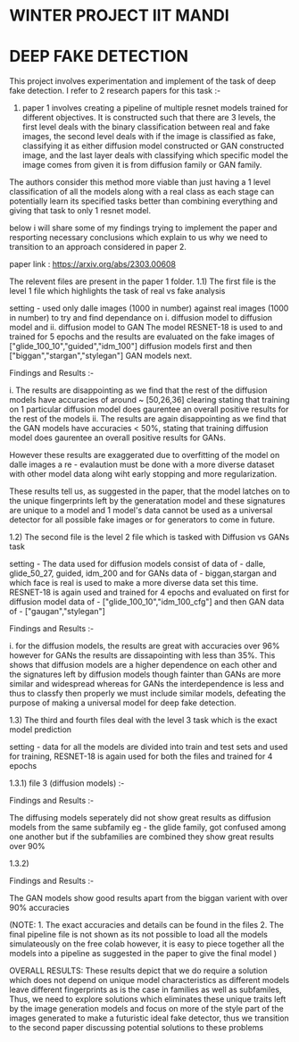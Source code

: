 # WINTER PROJECT IIT MANDI
# DEEP FAKE DETECTION

This project involves experimentation and implement of the task of deep fake detection. I refer to 2 research papers for this task :- 
1) paper 1 involves creating a pipeline of multiple resnet models trained for different objectives. It is constructed such that there are 3 levels, the first level deals with the binary classification between real and fake images, the second level deals with if the image is classified as fake, classifying it as either diffusion model constructed or GAN constructed image, and the last layer deals with classifying which specific model the image comes from given it is from diffusion family or GAN family.

The authors consider this method more viable than just having a 1 level classification of all the models along with a real class as each stage can potentially learn its specified tasks better than combining everything and giving that task to only 1 resnet model.

below i will share some of my findings trying to implement the paper and resporting necessary conclusions which explain to us why we need to transition to an approach considered in paper 2.

paper link : https://arxiv.org/abs/2303.00608

The relevent files are present in the paper 1 folder.
1.1) The first file is the level 1 file which highlights the task of real vs fake analysis

setting - used only dalle images (1000 in number) against real images (1000 in number) to try and find dependance on i. diffusion model to diffusion model and ii. diffusion model to GAN
The model RESNET-18 is used to and trained for 5 epochs and the results are evaluated on the fake images of ["glide_100_10","guided","idm_100"] diffusion models first and then ["biggan","stargan","stylegan"] GAN models next.

Findings and Results :- 

i. The results are disappointing as we find that the rest of the diffusion models have accuracies of around ~ [50,26,36] clearing stating that training on 1 particular diffusion model does gaurentee an overall positive results for the rest of the models
ii. The results are again disappointing as we find that the GAN models have accuracies < 50%, stating that training diffusion model does gaurentee an overall positive results for GANs. 

However these results are exaggerated due to overfitting of the model on dalle images a re - evalaution must be done with a more diverse dataset with other model data along wiht early stopping and more regularization.

These results tell us, as suggested in the paper, that the model latches on to the unique fingerprints left by the generatation model and these signatures are unique to a model and 1 model's data cannot be used as a universal detector for all possible fake images or for generators to come in future.

1.2) The second file is the level 2 file which is tasked with Diffusion vs GANs task

setting - The data used for diffusion models consist of data of - dalle, glide_50_27, guided, idm_200 and for GANs data of - biggan,stargan and which face is real is used to make a more diverse data set this time.
RESNET-18 is again used and trained for 4 epochs and evaluated on first for diffusion model data of - ["glide_100_10","idm_100_cfg"] and then GAN data of - ["gaugan","stylegan"]

Findings and Results :- 

i. for the diffusion models, the results are great with accuracies over 96% however for GANs the results are dissapointing with less than 35%. This shows that diffusion models are a higher dependence on each other and the signatures left by diffusion models though fainter than GANs are more similar and widespread whereas for GANs the interdependence is less and thus to classfy then properly we must include similar models, defeating the purpose of making a universal model for deep fake detection.

1.3) The third and fourth files deal with the level 3 task which is the exact model prediction

setting - data for all the models are divided into train and test sets and used for training, RESNET-18 is again used for both the files and trained for 4 epochs

1.3.1) file 3 (diffusion models) :-

Findings and Results :-

The diffusing models seperately did not show great results as diffusion models from the same subfamily eg - the glide family, got confused among one another but if the subfamilies are combined they show great results over 90%

1.3.2) 

Findings and Results :-

The GAN models show good results apart from the biggan varient with over 90% accuracies 

(NOTE: 1. The exact accuracies and details can be found in the files
       2. The final pipeline file is not shown as its not possible to load all the models simulateously on the free colab however, it is easy to piece together all the models into a pipeline as suggested in the paper to give the final model )

OVERALL RESULTS: These results depict that we do require a solution which does not depend on unique model characteristics as different models leave different fingerprints as is the case in families as well as subfamiles, Thus, we need to explore solutions which eliminates these unique traits left by the image generation models and focus on more of the style part of the images generated to make a futuristic ideal fake detector, thus we transition to the second paper discussing potential solutions to these problems

